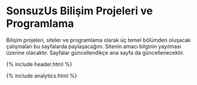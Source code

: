 # SonsuzUs Bilişim Projeleri ve Programlama

Bilişim projeleri, siteler ve programlama olarak üç temel bölümden oluşacak çalışmaları bu sayfalarda paylaşacağım. Sitenin amacı bilginin yayılması üzerine olacaktır. Sayfalar güncellendikçe ana sayfa da güncellenecektir.


{% include header.html %}

{% include analytics.html %}
